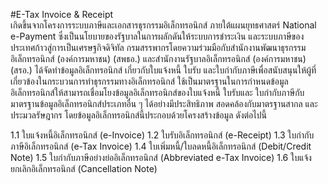 #E-Tax Invoice & Receipt  
เกิดขึ้นจากโครงการระบบภาษีและเอกสารธุรกรรมอิเล็กทรอนิกส์ ภายใต้แผนยุทธศาสตร์ National e-Payment ซึ่งเป็นนโยบายของรัฐบาลในการผลักดันให้ระบบการชำระเงิน และระบบภาษีของประเทศก้าวสู่การเป็นเศรษฐกิจดิจิทัล กรมสรรพากรโดยความร่วมมือกับสำนักงานพัฒนาธุรกรรมอิเล็กทรอนิกส์ (องค์การมหาชน) (สพธอ.) และสำนักงานรัฐบาลอิเล็กทรอนิกส์ (องค์การมหาชน) (สรอ.) ได้จัดทำข้อมูลอิเล็กทรอนิกส์ เกี่ยวกับใบแจ้งหนี้ ใบรับ และใบกำกับภาษีเพื่อสนับสนุนให้ผู้ที่เกี่ยวข้องในกระบวนการทำธุรกรรมทางอิเล็กทรอนิกส์ ใช้เป็นมาตรฐานในการกำหนดข้อมูลอิเล็กทรอนิกส์ให้สามารถเชื่อมโยงข้อมูลอิเล็กทรอนิกส์ของใบแจ้งหนี้ ใบรับและ ใบกำกับภาษีกับมาตรฐานข้อมูลอิเล็กทรอนิกส์ประเภทอื่น ๆ ได้อย่างมีประสิทธิภาพ สอดคล้องกับมาตรฐานสากล และประมวลรัษฎากร
โดยข้อมูลอิเล็กทรอนิกส์นี้ประกอบด้วยโครงสร้างข้อมูล ดังต่อไปนี้

1.1 ใบแจ้งหนี้อิเล็กทรอนิกส์ (e-Invoice)
1.2 ใบรับอิเล็กทรอนิกส์ (e-Receipt)
1.3 ใบกำกับภาษีอิเล็กทรอนิกส์ (e-Tax Invoice)
1.4 ใบเพิ่มหนี้/ใบลดหนี้อิเล็กทรอนิกส์ (Debit/Credit Note)
1.5 ใบกำกับภาษีอย่างย่ออิเล็กทรอนิกส์ (Abbreviated e-Tax Invoice)
1.6 ใบแจ้งยกเลิกอิเล็กทรอนิกส์ (Cancellation Note)
